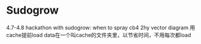 # Sudogrow
4.7-4.8 hackathon with sudogrow: when to spray
cb4 2hy
vector diagram
用cache提前load data在一个叫cache的文件夹里，以节省时间，不用每次都load
